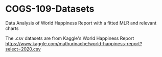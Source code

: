 # COGS-109-Datasets
Data Analysis of World Happiness Report with a fitted MLR and relevant charts

The .csv datasets are from Kaggle's World Happiness Report
https://www.kaggle.com/mathurinache/world-happiness-report?select=2020.csv
